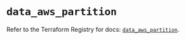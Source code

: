# `data_aws_partition`

Refer to the Terraform Registry for docs: [`data_aws_partition`](https://registry.terraform.io/providers/hashicorp/aws/3.76.1/docs/data-sources/partition).

